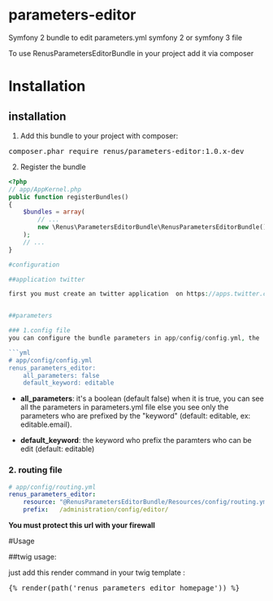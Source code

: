 # parameters-editor
Symfony 2 bundle to edit parameters.yml symfony 2 or symfony 3 file

To use RenusParametersEditorBundle in your project add it via composer

# Installation

## installation
    
1. Add this bundle to your project with composer:
    
<pre>
composer.phar require renus/parameters-editor:1.0.x-dev
</pre>


2. Register the bundle


```php
<?php
// app/AppKernel.php
public function registerBundles()
{
    $bundles = array(
        // ...
        new \Renus\ParametersEditorBundle\RenusParametersEditorBundle(),
    );
    // ...
}

#configuration 

##application twitter

first you must create an twitter application  on https://apps.twitter.com/ ,and create a token (read permission)


##parameters

### 1.config file
you can configure the bundle parameters in app/config/config.yml, the  parameters can be added like this :

```yml
# app/config/config.yml
renus_parameters_editor:
    all_parameters: false 
    default_keyword: editable
```

+ **all_parameters**: it's a boolean (default false) when it is true, you can see all the parameters in parameters.yml file else you see
 only the parameters who are prefixed by the "keyword" (default: editable, ex: editable.email).

+ **default_keyword**: the keyword who prefix the paramters who can be edit (default: editable)

### 2. routing file

```yml
# app/config/routing.yml
renus_parameters_editor:
    resource: "@RenusParametersEditorBundle/Resources/config/routing.yml"
    prefix:   /administration/config/editor/
```

**You must protect this url with your firewall**

#Usage

##twig usage: 

just add this render command in your twig template  :
<pre>
{% render(path('renus_parameters_editor_homepage')) %}
</pre>
